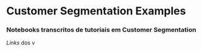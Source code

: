 # Customer Segmentation Examples
### Notebooks transcritos de tutoriais em Customer Segmentation  
*Links* dos v
